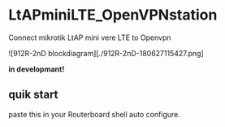 # LtAPminiLTE_OpenVPNstation
Connect mikrotik LtAP mini vere LTE to Openvpn

![912R-2nD blockdiagram][./912R-2nD-180627115427.png]

**in developmant!**

## quik start

paste this in your Routerboard shell auto configure.
```

```
